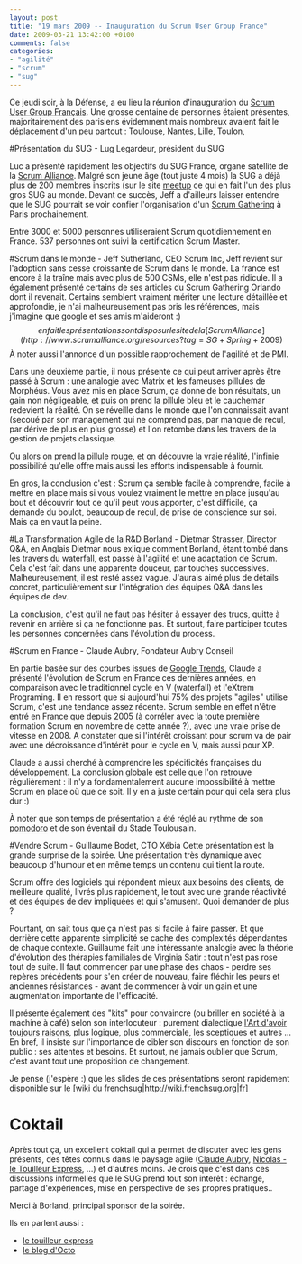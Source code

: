 ```yaml
---
layout: post
title: "19 mars 2009 -- Inauguration du Scrum User Group France"
date: 2009-03-21 13:42:00 +0100
comments: false
categories: 
- "agilité"
- "scrum"
- "sug"
---
```

Ce jeudi soir, à la Défense, a eu lieu la réunion d'inauguration du [Scrum User Group Français](http://www.frenchsug.org). Une grosse centaine de personnes étaient présentes, majoritairement des parisiens évidemment mais nombreux avaient fait le déplacement d'un peu partout : Toulouse, Nantes, Lille, Toulon,


#Présentation du SUG - Lug Legardeur, président du SUG

Luc a présenté rapidement les objectifs du SUG France, organe satellite de la [Scrum Alliance](http://www.scrumalliance.org). Malgré son jeune âge (tout juste 4 mois) la SUG a déjà plus de 200 membres inscrits (sur le site [meetup](http://www.meetup.com/frenchsug) ce qui en fait l'un des plus gros SUG au monde.
Devant ce succès, Jeff a d'ailleurs laisser entendre que le SUG pourrait se voir confier l'organisation d'un [Scrum Gathering](http://www.scrumalliance.org/scrum_gathering) à Paris prochainement.

Entre 3000 et 5000 personnes utiliseraient Scrum quotidiennement en France. 537 personnes ont suivi la certification Scrum Master.

#Scrum dans le monde - Jeff Sutherland, CEO Scrum Inc,
Jeff revient sur l'adoption sans cesse croissante de Scrum dans le monde. La france est encore à la traîne mais avec plus de 500 CSMs, elle n'est pas ridicule.
Il a également présenté certains de ses articles du Scrum Gathering Orlando dont il revenait. Certains semblent vraiment mériter une lecture détaillée et approfondie, je n'ai malheureusement pas pris les références, mais j'imagine que google et ses amis m'aideront :)$$en fait les présentations sont dispo sur le site de la [Scrum Alliance](http://www.scrumalliance.org/resources?tag=SG+Spring+2009)$$
À noter aussi l'annonce d'un possible rapprochement de l'agilité et de PMI.

Dans une deuxième partie, il nous présente ce qui peut arriver après être passé à Scrum : une analogie avec Matrix et les fameuses pillules de Morphéus.
Vous avez mis en place Scrum, ça donne de bon résultats, un gain non négligeable, et puis on prend la pillule bleu et le cauchemar redevient la réalité. On se réveille dans le monde que l'on connaissait avant (secoué par son management qui ne comprend pas, par manque de recul, par dérive de plus en plus grosse) et l'on retombe dans les travers de la gestion de projets classique.

Ou alors on prend la pillule rouge, et on découvre la vraie réalité, l'infinie possibilité qu'elle offre mais aussi les efforts indispensable à fournir.

En gros, la conclusion c'est : Scrum ça semble facile à comprendre, facile à mettre en place mais si vous voulez vraiment le mettre en place jusqu'au bout et découvrir tout ce qu'il peut vous apporter, c'est difficile, ça demande du boulot, beaucoup de recul, de prise de conscience sur soi. Mais ça en vaut la peine.

#La Transformation Agile de la R&D Borland - Dietmar Strasser, Director Q&A, en Anglais
Dietmar nous exlique comment Borland, étant tombé dans les travers du waterfall, est passé à l'agilité et une adaptation de Scrum.
Cela c'est fait dans une apparente douceur, par touches successives.
Malheureusement, il est resté assez vague. J'aurais aimé plus de détails concret, particulièrement sur l'intégration des équipes Q&A dans les équipes de dev.

La conclusion, c'est qu'il ne faut pas hésiter à essayer des trucs, quitte à revenir en arrière si ça ne fonctionne pas. Et surtout, faire participer toutes les personnes concernées dans l'évolution du process.

#Scrum en France - Claude Aubry, Fondateur Aubry Conseil

En partie basée sur des courbes issues de [Google Trends](http://www.google.fr/trends), Claude a présenté l'évolution de Scrum en France ces dernières années, en comparaison avec le traditionnel cycle en V (waterfall) et l'eXtrem Programing.
Il en ressort que si aujourd'hui 75% des projets "agiles" utilise Scrum, c'est une tendance assez récente. Scrum semble en effet n'être entré en France que depuis 2005 (à corréler avec la toute première formation Scrum en novembre de cette année ?), avec une vraie prise de vitesse en 2008.
A constater que si l'intérêt croissant pour scrum va de pair avec une décroissance d'intérêt pour le cycle en V, mais aussi pour XP.

Claude a aussi cherché à comprendre les spécificités françaises du développement. La conclusion globale est celle que l'on retrouve régulièrement : il n'y a fondamentalement aucune impossibilité à mettre Scrum en place où que ce soit. Il y en a juste certain pour qui cela sera plus dur :)

À noter que son temps de présentation a été réglé au rythme de son [pomodoro](http://www.aubryconseil.com/post/Un-pomodoro%2C-des-pomodori) et de son éventail du Stade Toulousain.

#Vendre Scrum - Guillaume Bodet, CTO Xébia
Cette présentation est la grande surprise de la soirée. Une présentation très dynamique avec beaucoup d'humour et en même temps un contenu qui tient la route.

Scrum offre des logiciels qui répondent mieux aux besoins des clients, de meilleure qualité, livrés plus rapidement, le tout avec une grande réactivité et des équipes de dev impliquées et qui s'amusent. Quoi demander de plus ?

Pourtant, on sait tous que ça n'est pas si facile à faire passer.  Et que derrière cette apparente simplicité se cache des complexités dépendantes de chaque contexte.
Guillaume fait une intéressante analogie avec la théorie d'évolution des thérapies familiales de Virginia Satir : tout n'est pas rose tout de suite.
Il faut commencer par une phase des chaos - perdre ses repères précédents pour s'en créer de nouveau, faire fléchir les peurs et anciennes résistances - avant de commencer à voir un gain et une augmentation importante de l'efficacité.

Il présente également des "kits" pour convaincre (ou briller en société à la machine à café) selon son interlocuteur : purement dialectique [l'Art d'avoir toujours raisons](http://www.amazon.fr/gp/product/284205301X?ie=UTF8&tag=monbloamoique-21&linkCode=as2&camp=1642&creative=19458&creativeASIN=284205301X), plus logique, plus commerciale, les sceptiques et autres ...
En bref, il insiste sur l'importance de cibler son discours en fonction de son public : ses attentes et besoins. Et surtout, ne jamais oublier que Scrum, c'est avant tout une proposition de changement.

Je pense (j'espère :) que les slides de ces présentations seront rapidement disponible sur le [wiki du frenchsug|http://wiki.frenchsug.org|fr]

# Coktail
Après tout ça, un excellent coktail qui a permet de discuter avec les gens présents, des têtes connus dans le paysage agile ([Claude Aubry](http://www.aubryconseil.com), [Nicolas - le Touilleur Express](http://www.touilleur-express.fr/), ...) et d'autres moins. Je crois que c'est dans ces discussions informelles que le SUG prend tout son interêt : échange, partage d'expériences, mise en perspective de ses propres pratiques..

Merci à Borland, principal sponsor de la soirée.

Ils en parlent aussi :
* [le touilleur express](http://www.touilleur-express.fr/2009/03/20/premiere-soiree-du-french-scrum-user-group)
* [le blog d'Octo](http://blog.octo.com/compte-rendu-de-la-soiree-dinauguration-du-french-scrum-user-group)